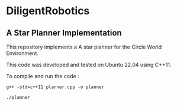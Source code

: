 # DiligentRobotics

## A Star Planner Implementation

This repository implements a A star planner for the Circle World Environment.

This code was developed and tested on Ubuntu 22.04 using C++11.

To compile and run the code : 

```
g++ -std=c++11 planner.cpp -o planner
```
```
./planner 
```